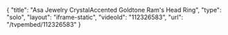 {
    "title": "Asa Jewelry CrystalAccented Goldtone Ram's Head Ring",
    "type": "solo",
    "layout": "iframe-static",
    "videoId": "112326583",
    "url": "\/tvpembed\/112326583"
}